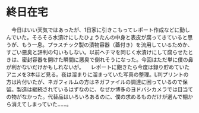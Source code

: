 # 終日在宅

<div class="section">　今日はいい天気ではあったが、1日家に引きこもってレポート作成などに勤しんでいた。そろそろ水漬けにしたひょうたんの中身と表皮が腐ってきていると思うが、もう一息。プラスチック製の漬物容器（蓋付き）を流用しているためか、すごい悪臭と評判の匂いもしない。以前ヘチマを同じく水漬けにして腐らせたときは、密封容器を開けた瞬間に悪臭で倒れそうになった。今回はただ単に僕の鼻が利かないだけかもしれないが。 　レポートに飽きたら今度は録り貯めていたアニメを3本ほど見る。夜は溜まりに溜まっていた写真の整理。L判プリントの方は片付いたが、ネガフィルムの方はネガファイルの調達に困っているので保留。製造は継続されているはずなのに、なぜか博多のヨドバシカメラでは目当ての物がなかった。代替品はいろいろあるのに、僕の求めるものだけが選んで棚から消えてしまっていた……。</div>